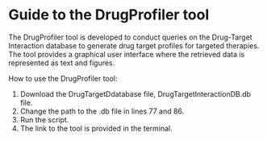 # Guide to the DrugProfiler tool

The DrugProfiler tool is developed to conduct queries on the Drug-Target Interaction database to generate drug target profiles for targeted therapies. The tool provides a graphical user interface where the retrieved data is represented as text and figures.

How to use the DrugProfiler tool:
1. Download the DrugTargetDdatabase file, DrugTargetInteractionDB.db file.  
2. Change the path to the .db file in lines 77 and 86.
3. Run the script. 
4. The link to the tool is provided in the terminal.
